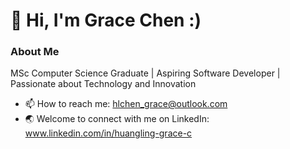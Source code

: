 # 👋 Hi, I'm Grace Chen :) #
### About Me ###
MSc Computer Science Graduate | Aspiring Software Developer | Passionate about Technology and Innovation
- 📫 How to reach me:
      hlchen_grace@outlook.com
- 🌏 Welcome to connect with me on LinkedIn: www.linkedin.com/in/huangling-grace-c
      

<!---
GraceC-339/GraceC-339 is a ✨ special ✨ repository because its `README.md` (this file) appears on your GitHub profile.
You can click the Preview link to take a look at your changes.
--->
